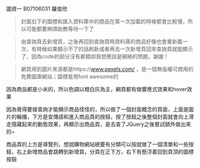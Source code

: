 圖資一 B07106031 羅俊欣

> 封面右下的圖標和匯入資料庫中的商品在第一次加載的時候都會比較慢，所以可能都要麻煩助教等待一下了

> 由查詢頁去新增頁，之後再回到查詢頁時資料庫的商品好像也會重新載一次，有時候如果顯示不了的話刷新或者再去一次新增頁回來查詢頁就能顯示了，因為code的部分沒有都錯誤我想應該是網絡的問題，謝謝！

> 網頁用到圖片來源都是https://www.pexels.com/ ，是一個無版權可商用的免費圖庫網站；圖標是用font awesome的


因為商品都是小米的，所以色調以橙白灰為主，網頁都有做響應式效果和hover效果

因為覺得要接查詢才能顯示商品怪怪的，所以做了一個封面概念的頁面，上面是圖片的輪播，下方是宣傳語和進入商品頁的按鈕，按了按鈕之後整個封面就會向上滑走隱藏起來的動態效果，再顯示出商品頁，是去查了JQuery之後嘗試額外做出來的~

商品頁的上方是導覽列，想說購物網站總要有分類可以按就做了一個清單和一些按鈕，右上新增商品會跳轉到新增頁，分頁在正下方，右下有懸浮着回到頁頂的圖標按鈕
